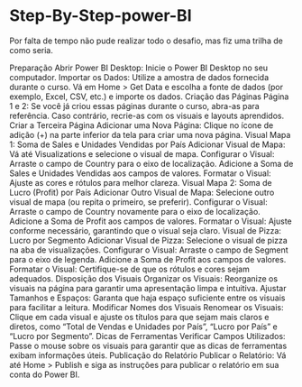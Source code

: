 # Step-By-Step-power-BI
Por falta de tempo não pude realizar todo o desafio, mas fiz uma trilha de como seria.

Preparação
Abrir Power BI Desktop: Inicie o Power BI Desktop no seu computador.
Importar os Dados: Utilize a amostra de dados fornecida durante o curso. Vá em Home > Get Data e escolha a fonte de dados (por exemplo, Excel, CSV, etc.) e importe os dados.
Criação das Páginas
Página 1 e 2: Se você já criou essas páginas durante o curso, abra-as para referência. Caso contrário, recrie-as com os visuais e layouts aprendidos.
Criar a Terceira Página
Adicionar uma Nova Página: Clique no ícone de adição (+) na parte inferior da tela para criar uma nova página.
Visual Mapa 1: Soma de Sales e Unidades Vendidas por País
Adicionar Visual de Mapa: Vá até Visualizations e selecione o visual de mapa.
Configurar o Visual:
Arraste o campo de Country para o eixo de localização.
Adicione a Soma de Sales e Unidades Vendidas aos campos de valores.
Formatar o Visual: Ajuste as cores e rótulos para melhor clareza.
Visual Mapa 2: Soma de Lucro (Profit) por País
Adicionar Outro Visual de Mapa: Selecione outro visual de mapa (ou repita o primeiro, se preferir).
Configurar o Visual:
Arraste o campo de Country novamente para o eixo de localização.
Adicione a Soma de Profit aos campos de valores.
Formatar o Visual: Ajuste conforme necessário, garantindo que o visual seja claro.
Visual de Pizza: Lucro por Segmento
Adicionar Visual de Pizza: Selecione o visual de pizza na aba de visualizações.
Configurar o Visual:
Arraste o campo de Segment para o eixo de legenda.
Adicione a Soma de Profit aos campos de valores.
Formatar o Visual: Certifique-se de que os rótulos e cores sejam adequados.
Disposição dos Visuais
Organizar os Visuais: Reorganize os visuais na página para garantir uma apresentação limpa e intuitiva.
Ajustar Tamanhos e Espaços: Garanta que haja espaço suficiente entre os visuais para facilitar a leitura.
Modificar Nomes dos Visuais
Renomear os Visuais: Clique em cada visual e ajuste os títulos para que sejam mais claros e diretos, como “Total de Vendas e Unidades por País”, “Lucro por País” e “Lucro por Segmento”.
Dicas de Ferramentas
Verificar Campos Utilizados: Passe o mouse sobre os visuais para garantir que as dicas de ferramentas exibam informações úteis.
Publicação do Relatório
Publicar o Relatório: Vá até Home > Publish e siga as instruções para publicar o relatório em sua conta do Power BI.
